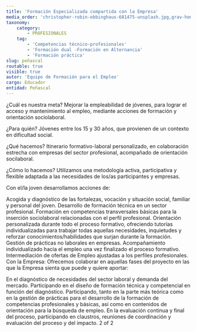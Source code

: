 ```yaml
---
title: 'Formación Especializada compartida con la Empresa'
media_order: 'christopher-robin-ebbinghaus-681475-unsplash.jpg,grav-homepage.jpg,im.php.jpeg'
taxonomy:
    category:
        - PROFESIONALES
    tag:
        - 'Competencias técnico-profesionales'
        - 'Formación dual -Formación en Alternancia'
        - 'Formación práctica'
slug: peñascal
routable: true
visible: true
autor: 'Equipo de Formación para el Empleo'
cargo: Educador
entidad: Peñascal
---
```


¿Cuál es nuestra meta?
Mejorar la empleabilidad de jóvenes, para lograr el acceso y mantenimiento al empleo, mediante acciones de formación y orientación sociolaboral.

¿Para quién?
Jóvenes entre los 15 y 30 años, que provienen de un contexto en dificultad social.

¿Qué hacemos?
Itinerario formativo-laboral personalizado, en colaboración estrecha con empresas del sector profesional, acompañado de orientación socilaboral.

¿Cómo lo hacemos?
Utilizamos una metodología activa, participativa y flexible adaptada a las necesidades de los/as participantes y empresas.

Con el/la joven desarrollamos acciones de:

Acogida y diagnóstico de las fortalezas, vocación y situación social, familiar y personal del joven.
Desarrollo de formación técnica en un sector profesional.
Formación en competencias transversales básicas para la inserción sociolaboral relacionadas con el perfil profesional.
Orientación personalizada durante todo el proceso formativo, ofreciendo tutorías individualizadas para trabajar todas aquellas necesidades, inquietudes y reforzar conocimientos/habilidades que surjan durante la formación.
Gestión de prácticas no laborales en empresas.
Acompañamiento individualizado hacia el empleo una vez finalizado el proceso formativo.
Intermediación de ofertas de Empleo ajustadas a los perfiles profesionales.
Con la Empresa: 
Ofrecemos colaborar en aquellas fases del proyecto en las que la Empresa sienta que puede y quiere aportar:

En el diagnóstico de necesidades del sector laboral y demanda del mercado.
Participando en el diseño de formación técnica y competencial en función del diagnóstico.
Participando, tanto en la parte más teórica como en la gestión de prácticas para el desarrollo de la formación de competencias profesionales y básicas, así como en contenidos de orientación para la búsqueda de empleo.
En la evaluación continua y final del proceso, participando en claustros, reuniones de coordinación y evaluación del proceso y del impacto.
2 of 2
